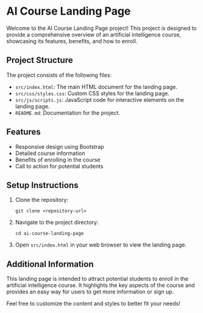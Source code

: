 # AI Course Landing Page

Welcome to the AI Course Landing Page project! This project is designed to provide a comprehensive overview of an artificial intelligence course, showcasing its features, benefits, and how to enroll.

## Project Structure

The project consists of the following files:

- `src/index.html`: The main HTML document for the landing page.
- `src/css/styles.css`: Custom CSS styles for the landing page.
- `src/js/scripts.js`: JavaScript code for interactive elements on the landing page.
- `README.md`: Documentation for the project.

## Features

- Responsive design using Bootstrap
- Detailed course information
- Benefits of enrolling in the course
- Call to action for potential students

## Setup Instructions

1. Clone the repository:
   ```
   git clone <repository-url>
   ```

2. Navigate to the project directory:
   ```
   cd ai-course-landing-page
   ```

3. Open `src/index.html` in your web browser to view the landing page.

## Additional Information

This landing page is intended to attract potential students to enroll in the artificial intelligence course. It highlights the key aspects of the course and provides an easy way for users to get more information or sign up.

Feel free to customize the content and styles to better fit your needs!
